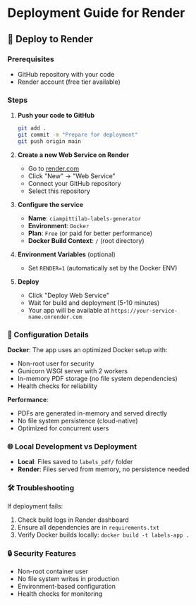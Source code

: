 # Deployment Guide for Render

## 🚀 Deploy to Render

### Prerequisites
- GitHub repository with your code
- Render account (free tier available)

### Steps

1. **Push your code to GitHub**
   ```bash
   git add .
   git commit -m "Prepare for deployment"
   git push origin main
   ```

2. **Create a new Web Service on Render**
   - Go to [render.com](https://render.com)
   - Click "New" → "Web Service"
   - Connect your GitHub repository
   - Select this repository

3. **Configure the service**
   - **Name**: `ciampittilab-labels-generator`
   - **Environment**: `Docker`
   - **Plan**: `Free` (or paid for better performance)
   - **Docker Build Context**: `/` (root directory)

4. **Environment Variables** (optional)
   - Set `RENDER=1` (automatically set by the Docker ENV)

5. **Deploy**
   - Click "Deploy Web Service"
   - Wait for build and deployment (5-10 minutes)
   - Your app will be available at `https://your-service-name.onrender.com`

### 🔧 Configuration Details

**Docker**: The app uses an optimized Docker setup with:
- Non-root user for security
- Gunicorn WSGI server with 2 workers
- In-memory PDF storage (no file system dependencies)
- Health checks for reliability

**Performance**: 
- PDFs are generated in-memory and served directly
- No file system persistence (cloud-native)
- Optimized for concurrent users

### 🌐 Local Development vs Deployment

- **Local**: Files saved to `labels_pdf/` folder
- **Render**: Files served from memory, no persistence needed

### 🛠️ Troubleshooting

If deployment fails:
1. Check build logs in Render dashboard
2. Ensure all dependencies are in `requirements.txt`
3. Verify Docker builds locally: `docker build -t labels-app .`

### 🔒 Security Features

- Non-root container user
- No file system writes in production
- Environment-based configuration
- Health checks for monitoring 